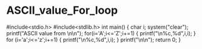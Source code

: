 # ASCII_value_For_loop
#include<stdio.h>
#include<stdlib.h>
int main()
{
	char i;
	system("clear");
	printf("ASCII value from \n\n");
	for(i='A';i<='Z';i+=1)
	{
		printf("\n%c,%d",i,i);
	}
	for (i='a';i<='z';i+=1)
	{
		printf("\n%c,%d",i,i);
	}
	printf("\n\n");
	return 0;
}
